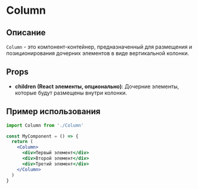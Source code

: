 # Column

## Описание

`Column` - это компонент-контейнер, предназначенный для размещения и позиционирования дочерних элементов в виде вертикальной колонки.

## Props

- **children (React элементы, опционально)**: Дочерние элементы, которые будут размещены внутри колонки.

## Пример использования

```jsx
import Column from './Column'

const MyComponent = () => {
  return (
    <Column>
      <div>Первый элемент</div>
      <div>Второй элемент</div>
      <div>Третий элемент</div>
    </Column>
  )
}
```
